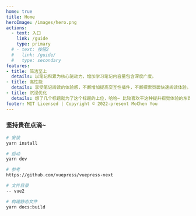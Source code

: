 ```yaml
---
home: true
title: Home
heroImage: /images/hero.png
actions:
  - text: 入口
    link: /guide
    type: primary
  # - text: 按钮2
  #   link: /guide/
  #   type: secondary
features:
- title: 简洁至上
  details: 以笔记积累为核心驱动力，增加学习笔记内容量包含深度广度。
- title: 高性能
  details: 享受笔记阅读的体验感，不断增加提高交互性插件，不断探索页面快速阅读体验。
- title: 沉浸优化
  details: 想了几个标题就为了这个标题的上位，哈哈~ 比较喜欢干这种提升视觉体验的东西。
footer: MIT Licensed | Copyright © 2022-present MoChen You
---
```


### 坚持贵在点滴~

``` bash
# 安装
yarn install

# 启动
yarn dev

# 参考
https://github.com/vuepress/vuepress-next

# 文件目录
-- vue2

# 构建静态文件
yarn docs:build
```